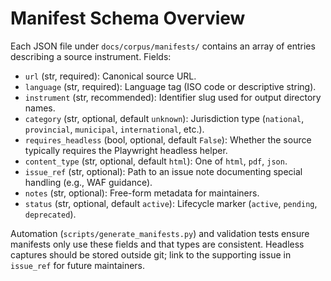 # Manifest Schema Overview

Each JSON file under `docs/corpus/manifests/` contains an array of entries describing a source
instrument. Fields:

- `url` (str, required): Canonical source URL.
- `language` (str, required): Language tag (ISO code or descriptive string).
- `instrument` (str, recommended): Identifier slug used for output directory names.
- `category` (str, optional, default `unknown`): Jurisdiction type (`national`, `provincial`, `municipal`, `international`, etc.).
- `requires_headless` (bool, optional, default `False`): Whether the source typically requires the Playwright headless helper.
- `content_type` (str, optional, default `html`): One of `html`, `pdf`, `json`.
- `issue_ref` (str, optional): Path to an issue note documenting special handling (e.g., WAF guidance).
- `notes` (str, optional): Free-form metadata for maintainers.
- `status` (str, optional, default `active`): Lifecycle marker (`active`, `pending`, `deprecated`).

Automation (`scripts/generate_manifests.py`) and validation tests ensure manifests only use these
fields and that types are consistent. Headless captures should be stored outside git; link to the
supporting issue in `issue_ref` for future maintainers.
